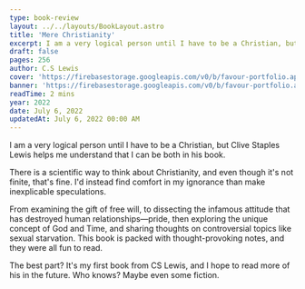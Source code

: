 ```yaml
---
type: book-review
layout: ../../layouts/BookLayout.astro
title: 'Mere Christianity'
excerpt: I am a very logical person until I have to be a Christian, but Clive Staples Lewis helps me understand that I can be both in his book. There is a scientific way to think about Christianity, and even though it's not finite, that's fine. I'd instead find comfort in my ignorance than make inexplicable speculations.
draft: false
pages: 256
author: C.S Lewis
cover: 'https://firebasestorage.googleapis.com/v0/b/favour-portfolio.appspot.com/o/books%2Fmere-christianity.webp?alt=media&token=2b008ee3-f165-4462-8f01-37792c7e428f'
banner: 'https://firebasestorage.googleapis.com/v0/b/favour-portfolio.appspot.com/o/books%2Fog-mc.webp?alt=media&token=511b8347-446e-43ef-a635-7499c7d6f31b'
readTime: 2 mins
year: 2022
date: July 6, 2022
updatedAt: July 6, 2022 00:00 AM
---
```


I am a very logical person until I have to be a Christian, but Clive Staples Lewis helps me understand that I can be both in his book.

There is a scientific way to think about Christianity, and even though it's not finite, that's fine. I'd instead find comfort in my ignorance than make inexplicable speculations.

From examining the gift of free will, to dissecting the infamous attitude that has destroyed human relationships—pride, then exploring the unique concept of God and Time, and sharing thoughts on controversial topics like sexual starvation. This book is packed with thought-provoking notes, and they were all fun to read.

The best part? It's my first book from CS Lewis, and I hope to read more of his in the future. Who knows? Maybe even some fiction.